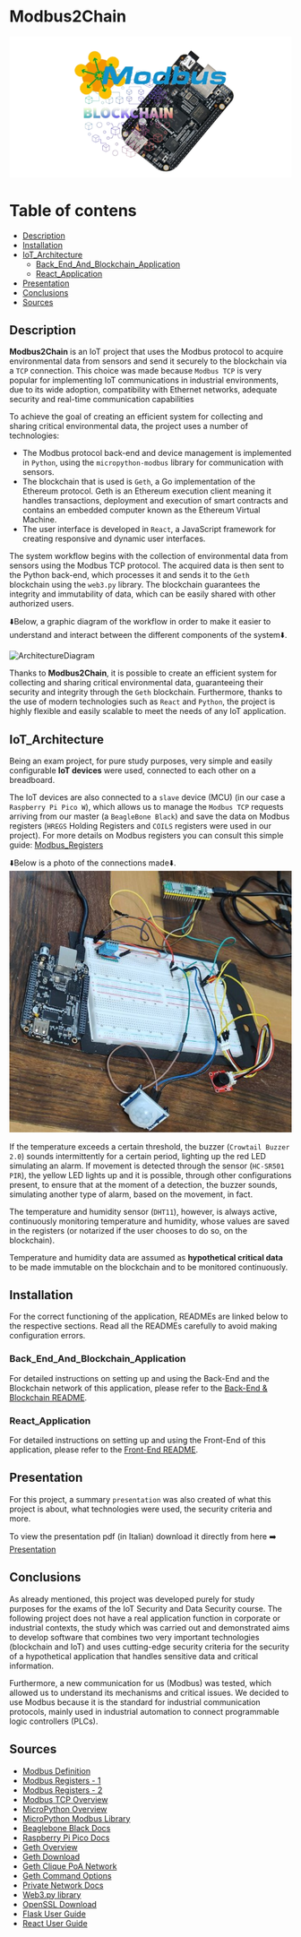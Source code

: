 # Modbus2Chain
<picture>
  <source srcset="./app/assets/LogoProgetto.png" media="(min-width: 680px)">
  <img src="./app/assets/LogoProgetto.png" alt="Logo Progetto">
</picture>

Table of contens
=============

* [Description](#description)
* [Installation](#installation)
* [IoT_Architecture](#iot_architecture)
  * [Back_End_And_Blockchain_Application](#back_end_and_blockchain_application)
  * [React_Application](#react_application)
* [Presentation](#presentation)
* [Conclusions](#conclusions)
* [Sources](#sources)


Description
--------

**Modbus2Chain** is an IoT project that uses the Modbus protocol to acquire environmental data from sensors and send it securely to the blockchain via a `TCP` connection. This choice was made because `Modbus TCP` is very popular for implementing IoT communications in industrial environments, due to its wide adoption, compatibility with Ethernet networks, adequate security and real-time communication capabilities

To achieve the goal of creating an efficient system for collecting and sharing critical environmental data, the project uses a number of technologies:
 
 - The Modbus protocol back-end and device management is implemented in `Python`, using the `micropython-modbus` library for communication with sensors.
 - The blockchain that is used is `Geth`, a Go implementation of the Ethereum protocol. Geth is an Ethereum execution client meaning it handles transactions, deployment and execution of smart contracts and contains an embedded computer known as the Ethereum Virtual Machine.
 - The user interface is developed in `React`, a JavaScript framework for creating responsive and dynamic user interfaces. 

The system workflow begins with the collection of environmental data from sensors using the Modbus TCP protocol. The acquired data is then sent to the Python back-end, which processes it and sends it to the `Geth` blockchain using the `web3.py` library. The blockchain guarantees the integrity and immutability of data, which can be easily shared with other authorized users.

⬇️Below, a graphic diagram of the workflow in order to make it easier to understand and interact between the different components of the system⬇️.

<picture>
  <source srcset="./app/assets/ArchitectureDiagram.png" media="(min-width: 680px)">
  <img src="./app/assets/ArchitectureDiagram.png" alt="ArchitectureDiagram">
</picture>


Thanks to **Modbus2Chain**, it is possible to create an efficient system for collecting and sharing critical environmental data, guaranteeing their security and integrity through the `Geth` blockchain. Furthermore, thanks to the use of modern technologies such as `React` and `Python`, the project is highly flexible and easily scalable to meet the needs of any IoT application.

IoT_Architecture
--------
Being an exam project, for pure study purposes, very simple and easily configurable **IoT devices** were used, connected to each other on a breadboard.

The IoT devices are also connected to a `slave` device (MCU) (in our case a `Raspberry Pi Pico W`), which allows us to manage the `Modbus TCP` requests arriving from our master (a `BeagleBone Black`) and save the data on Modbus registers (`HREGS` Holding Registers and `COILS` registers were used in our project).
For more details on Modbus registers you can consult this simple guide: [Modbus_Registers](https://csimn.com/MHelp-VP3-TM/vp3-tm-appendix-C.html#:~:text=Modbus%20Register%20Types&text=Coils%20are%201%2Dbit%20registers,and%20may%20only%20be%20read.)

⬇️Below is a photo of the connections made⬇️.
<picture>
  <source srcset="./app/assets/IoTArchitecture.jpeg" media="(min-width: 680px)">
  <img src="./app/assets/IoTArchitecture.jpeg" alt="IoTArchitecture">
</picture>

If the temperature exceeds a certain threshold, the buzzer (`Crowtail Buzzer 2.0`) sounds intermittently for a certain period, lighting up the red LED simulating an alarm.
If movement is detected through the sensor (`HC-SR501 PIR`), the yellow LED lights up and it is possible, through other configurations present, to ensure that at the moment of a detection, the buzzer sounds, simulating another type of alarm, based on the movement, in fact.

The temperature and humidity sensor (`DHT11`), however, is always active, continuously monitoring temperature and humidity, whose values are saved in the registers (or notarized if the user chooses to do so, on the blockchain).

Temperature and humidity data are assumed as **hypothetical critical data** to be made immutable on the blockchain and to be monitored continuously.

Installation
--------
For the correct functioning of the application, READMEs are linked below to the respective sections. Read all the READMEs carefully to avoid making configuration errors.

### Back_End_And_Blockchain_Application
For detailed instructions on setting up and using the Back-End and the Blockchain network of this application, please refer to the [Back-End & Blockchain README](./README_BE_BC.md).
### React_Application
For detailed instructions on setting up and using the Front-End of this application, please refer to the [Front-End README](https://github.com/Alessandro-Cavaliere/Modbus2ChainETH/blob/MC_FE/README.md).

Presentation
--------

For this project, a summary `presentation` was also created of what this project is about, what technologies were used, the security criteria and more.

To view the presentation pdf (in Italian) download it directly from here ➡️ [Presentation](./Modbus2chain_Presentation.pdf)

Conclusions
--------

As already mentioned, this project was developed purely for study purposes for the exams of the IoT Security and Data Security course. The following project does not have a real application function in corporate or industrial contexts, the study which was carried out and demonstrated aims to develop software that combines two very important technologies (blockchain and IoT) and uses cutting-edge security criteria for the security of a hypothetical application that handles sensitive data and critical information.

Furthermore, a new communication for us (Modbus) was tested, which allowed us to understand its mechanisms and critical issues. We decided to use Modbus because it is the standard for industrial communication protocols, mainly used in industrial automation to connect programmable logic controllers (PLCs).

Sources
--------
- [Modbus Definition](https://en.wikipedia.org/wiki/Modbus)
- [Modbus Registers - 1](https://csimn.com/MHelp-VP3-TM/vp3-tm-appendix-C.html)
- [Modbus Registers - 2](https://www.fernhillsoftware.com/help/drivers/modbus/modbus-protocol.html)
- [Modbus TCP Overview](https://www.rtautomation.com/technologies/modbus-tcpip/)
- [MicroPython Overview](https://micropython.org/)
- [MicroPython Modbus Library](https://github.com/brainelectronics/micropython-modbus)
- [Beaglebone Black Docs](https://docs.beagleboard.org/latest/index.html)
- [Raspberry Pi Pico Docs](https://www.raspberrypi.com/documentation/microcontrollers/raspberry-pi-pico.html)
- [Geth Overview](https://geth.ethereum.org/docs/getting-started)
- [Geth Download](https://geth.ethereum.org/downloads)
- [Geth Clique PoA Network](https://geth.ethereum.org/docs/tools/clef/clique-signing)
- [Geth Command Options](https://geth.ethereum.org/docs/fundamentals/command-line-options)
- [Private Network Docs](https://geth.ethereum.org/docs/fundamentals/private-network)
- [Web3.py library](https://web3py.readthedocs.io/en/stable/)
- [OpenSSL Download](https://www.openssl.org/source/)
- [Flask User Guide](https://flask.palletsprojects.com/en/3.0.x/)
- [React User Guide](https://react.dev/learn)


